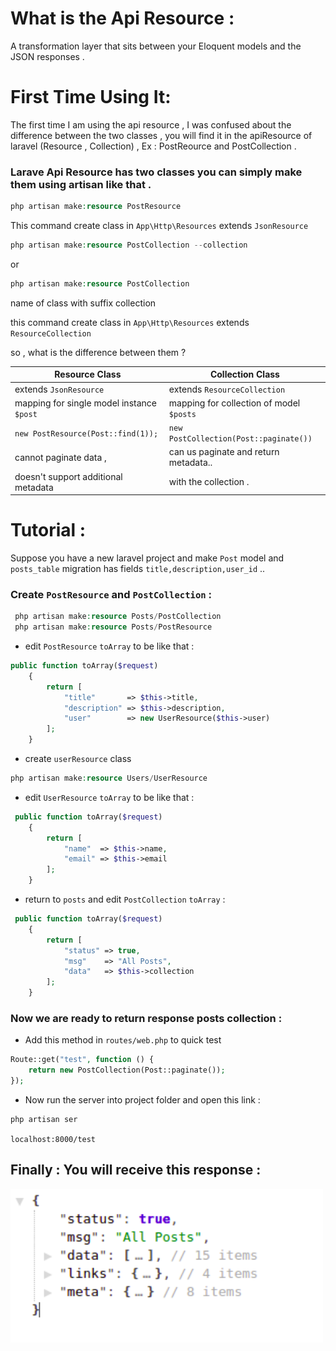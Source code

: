 # What is the Api Resource :

A transformation layer that sits between your Eloquent models and the JSON responses .

# First Time Using It:

The first time I am using the api resource , I was confused about the difference between the two classes ,
you will find it in the apiResource of laravel (Resource , Collection) , Ex : PostReource and PostCollection .

### Larave Api Resource has two classes you can simply make them using artisan like that .

```php
php artisan make:resource PostResource
```

This command create class in `App\Http\Resources` extends `JsonResource`

```php
php artisan make:resource PostCollection --collection
```

or

```php
php artisan make:resource PostCollection
```

name of class with suffix collection

this command create class in `App\Http\Resources` extends `ResourceCollection`

so , what is the difference between them ?

| Resource Class                            | Collection Class                          |
| ----------------------------------------- | ----------------------------------------- |
| extends `JsonResource`                    | extends `ResourceCollection`              |
| mapping for single model instance `$post` | mapping for collection of model `$posts`  |
| `new PostResource(Post::find(1));`        | `new PostCollection(Post::paginate())`    |
| cannot paginate data ,                    | can us paginate and return metadata..     |
| doesn't support additional metadata       | with the collection .                     |

# Tutorial :

Suppose you have a new laravel project and make `Post` model and `posts_table` migration
has fields `title,description,user_id` ..

### Create `PostResource` and `PostCollection` :

```php
 php artisan make:resource Posts/PostCollection
 php artisan make:resource Posts/PostResource
```

-   edit `PostResource` `toArray` to be like that :

```php
public function toArray($request)
    {
        return [
            "title"       => $this->title,
            "description" => $this->description,
            "user"        => new UserResource($this->user)
        ];
    }
```
- create `userResource` class
```php
php artisan make:resource Users/UserResource
```
- edit `UserResource` `toArray` to be like that :
```php
 public function toArray($request)
    {
        return [
            "name"  => $this->name,
            "email" => $this->email
        ];
    }
```
- return to `posts` and edit `PostCollection` `toArray` :
```php
 public function toArray($request)
    {
        return [
            "status" => true,
            "msg"    => "All Posts",
            "data"   => $this->collection
        ];
    }
```
### Now we are ready to return response posts collection :
- Add this method in `routes/web.php` to quick test
```php
Route::get("test", function () {
    return new PostCollection(Post::paginate());
});
```
- Now run the server into project folder and open this link :
```php
php artisan ser
```
`localhost:8000/test`

## Finally : You will receive this response :
<img src="images/apiResource.png" width=500 >
